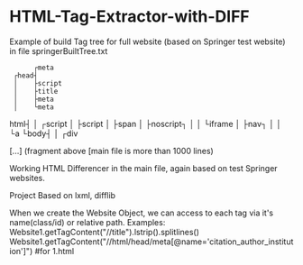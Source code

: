 # HTML-Tag-Extractor-with-DIFF
Example of build Tag tree for full website (based on Springer test website) in file springerBuiltTree.txt

          ┌meta
     ┌head┤
     │    ├script
     │    ├title
     │    ├meta
     │    └meta
 html┤
     │    ┌script
     │    ├script
     │    ├span
     │    ├noscript┐
     │    │        └iframe
     │    ├nav┐
     │    │   └a
     └body┤
          │   ┌div

[...] (fragment above [main file is more than 1000 lines)

Working HTML Differencer in the main file, again based on test Springer websites.

Project Based on lxml, difflib

When we create the Website Object, we can access to each tag via it's name(class/id) or relative path.
Examples: 
Website1.getTagContent("//title").lstrip().splitlines()
Website1.getTagContent("//html/head/meta[@name='citation_author_institution']") #for 1.html

